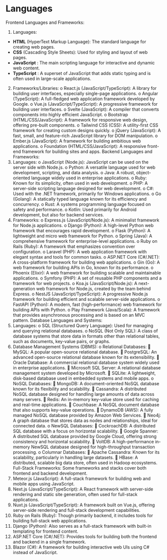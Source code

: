 # Languages

Frontend Languages and Frameworks:
1.	Languages:
 -	****HTML****  (HyperText Markup Language): The standard language for creating web pages.
 -	****CSS****   (Cascading Style Sheets): Used for styling and layout of web pages.
 - ****JavaScript**** : The main scripting language for interactive and dynamic web content.
 -	****TypeScript**** : A superset of JavaScript that adds static typing and is often used in large-scale applications.

  
2.	Frameworks/Libraries:
o	React.js (JavaScript/TypeScript): A library for building user interfaces, especially single-page applications.
o	Angular (TypeScript): A full-fledged web application framework developed by Google.
o	Vue.js (JavaScript/TypeScript): A progressive framework for building user interfaces.
o	Svelte (JavaScript): A compiler that converts components into highly efficient JavaScript.
o	Bootstrap (HTML/CSS/JavaScript): A framework for responsive web design, offering pre-built components.
o	Tailwind CSS (CSS): A utility-first CSS framework for creating custom designs quickly.
o	jQuery (JavaScript): A fast, small, and feature-rich JavaScript library for DOM manipulation.
o	Ember.js (JavaScript): A framework for building ambitious web applications.
o	Foundation (HTML/CSS/JavaScript): A responsive front-end framework for building sites and apps.
Backend Languages and Frameworks:
1.	Languages:
o	JavaScript (Node.js): JavaScript can be used on the server side with Node.js.
o	Python: A versatile language used for web development, scripting, and data analysis.
o	Java: A robust, object-oriented language widely used in enterprise applications.
o	Ruby: Known for its simplicity, often used in web development.
o	PHP: A server-side scripting language designed for web development.
o	C#: Used with the .NET framework, primarily for Windows applications.
o	Go (Golang): A statically typed language known for its efficiency and concurrency.
o	Rust: A systems programming language focused on safety and performance.
o	Kotlin: Used primarily for Android development, but also for backend services.
2.	Frameworks:
o	Express.js (JavaScript/Node.js): A minimalist framework for Node.js applications.
o	Django (Python): A high-level Python web framework that encourages rapid development.
o	Flask (Python): A lightweight and micro web framework for Python.
o	Spring (Java): A comprehensive framework for enterprise-level applications.
o	Ruby on Rails (Ruby): A framework that emphasizes convention over configuration.
o	Laravel (PHP): A web application framework with elegant syntax and tools for common tasks.
o	ASP.NET Core (C#/.NET): A cross-platform framework for building web applications.
o	Gin (Go): A web framework for building APIs in Go, known for its performance.
o	Phoenix (Elixir): A web framework for building scalable and maintainable applications.
o	Symfony (PHP): A set of reusable PHP components and a framework for web projects.
o	Koa.js (JavaScript/Node.js): A next-generation web framework for Node.js, created by the team behind Express.
o	NestJS (JavaScript/TypeScript): A progressive Node.js framework for building efficient and scalable server-side applications.
o	FastAPI (Python): A modern, fast (high-performance) web framework for building APIs with Python.
o	Play Framework (Java/Scala): A framework that provides asynchronous processing and is based on an MVC pattern.
Database Languages and Systems:
1.	Languages:
o	SQL (Structured Query Language): Used for managing and querying relational databases.
o	NoSQL (Not Only SQL): A class of database systems that store data in formats other than relational tables, such as documents, key-value pairs, or graphs.
2.	Database Management Systems (DBMS):
o	Relational Databases:
	MySQL: A popular open-source relational database.
	PostgreSQL: An advanced open-source relational database known for its extensibility.
	Oracle Database: A commercial relational database system widely used in enterprise applications.
	Microsoft SQL Server: A relational database management system developed by Microsoft.
	SQLite: A lightweight, disk-based database used in embedded systems and mobile apps.
o	NoSQL Databases:
	MongoDB: A document-oriented NoSQL database known for its flexibility and scalability.
	Cassandra: A distributed NoSQL database designed for handling large amounts of data across many servers.
	Redis: An in-memory key-value store used for caching and real-time applications.
	Couchbase: A NoSQL document database that also supports key-value operations.
	DynamoDB (AWS): A fully managed NoSQL database provided by Amazon Web Services.
	Neo4j: A graph database that stores data as nodes and relationships, ideal for connected data.
o	NewSQL Databases:
	CockroachDB: A distributed SQL database with a focus on horizontal scalability.
	Google Spanner: A distributed SQL database provided by Google Cloud, offering strong consistency and horizontal scalability.
	VoltDB: A high-performance in-memory NewSQL database designed for high-throughput transaction processing.
o	Columnar Databases:
	Apache Cassandra: Known for its scalability, particularly in handling large datasets.
	HBase: A distributed, scalable big data store, often used in Hadoop ecosystems.
Full-Stack Frameworks:
Some frameworks and stacks cover both frontend and backend development.
1.	Meteor.js (JavaScript): A full-stack framework for building web and mobile apps using JavaScript.
2.	Next.js (JavaScript/TypeScript): A React framework with server-side rendering and static site generation, often used for full-stack applications.
3.	Nuxt.js (JavaScript/TypeScript): A framework built on Vue.js, offering server-side rendering and full-stack development capabilities.
4.	Ruby on Rails (Ruby): Though primarily backend, it includes tools for building full-stack web applications.
5.	Django (Python): Also serves as a full-stack framework with built-in templating for frontend content.
6.	ASP.NET Core (C#/.NET): Provides tools for building both the frontend and backend in a single framework.
7.	Blazor (C#): A framework for building interactive web UIs using C# instead of JavaScript.
